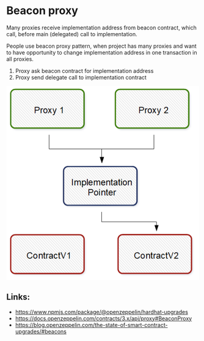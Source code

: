 # Beacon proxy

Many proxies receive implementation address from beacon contract, which call, before main (delegated) call to implementation.

People use beacon proxy pattern, when project has many proxies and want to have opportunity to change implementation address in one transaction in all proxies.


1. Proxy ask beacon contract for implementation address
2. Proxy send delegate call to implementation contract

![title](./beacon.png)


## Links:

* https://www.npmjs.com/package/@openzeppelin/hardhat-upgrades
* https://docs.openzeppelin.com/contracts/3.x/api/proxy#BeaconProxy
* https://blog.openzeppelin.com/the-state-of-smart-contract-upgrades/#beacons

